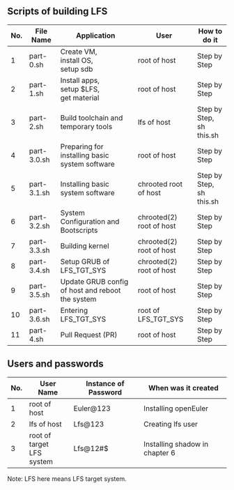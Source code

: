 ## Scripts of building LFS

| No. | File Name | Application                                     | User                   | How to do it               |
|-----|-----------|-------------------------------------------------|------------------------|----------------------------|
|  1  |part-0.sh  |Create VM,<br/> install OS,<br/> setup sdb       |root of host            |Step by Step                |
|  2  |part-1.sh  |Install apps,<br/> setup $LFS,<br/> get material |root of host            |Step by Step                |
|  3  |part-2.sh  |Build toolchain and temporary tools              |lfs  of host            |Step by Step,<br/>sh this.sh|
|  4  |part-3.0.sh|Preparing for installing basic system software   |root of host            |Step by Step                |
|  5  |part-3.1.sh|Installing basic system software                 |chrooted    root of host|Step by Step,<br/>sh this.sh|
|  6  |part-3.2.sh|System Configuration and Bootscripts             |chrooted(2) root of host|Step by Step                |
|  7  |part-3.3.sh|Building kernel                                  |chrooted(2) root of host|Step by Step                |
|  8  |part-3.4.sh|Setup GRUB of LFS_TGT_SYS                        |chrooted(2) root of host|Step by Step                |
|  9  |part-3.5.sh|Update GRUB config of host and reboot the system |root of host            |Step by Step                |
|  10 |part-3.6.sh|Entering LFS_TGT_SYS                             |root of LFS_TGT_SYS     |Step by Step                |
|  11 |part-4.sh  |Pull Request (PR)                                |root of host            |Step by Step                |

## Users and passwords

| No. | User Name                     | Instance of Password | When was it created           |
|-----|-------------------------------|----------------------|-------------------------------|
|  1  |root of host                   |Euler@123             |Installing openEuler           |
|  2  |lfs of host                    |Lfs@123               |Creating lfs user              |
|  3  |root of target <br/>LFS system |Lfs@12#$              |Installing shadow in chapter 6 |

Note: LFS here means LFS target system.
